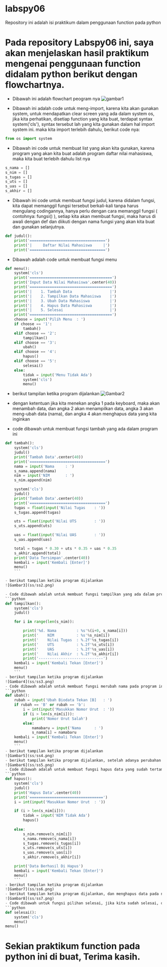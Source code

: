 # labspy06
Repository ini adalah isi praktikum dalam penggunaan function pada python

# Pada repository Labspy06 ini, saya akan menjelaskan hasil praktikum mengenai penggunaan function didalam python berikut dengan flowchartnya.
- Dibawah ini adalah flowchart peogram nya
![gambar1](ss/ss8.png)

- Dibawah ini adalah code untuk meng-import, karena kita akan gunakan system, untuk mendapatkan clear screen yang ada dalam system os, jika kita perhatikan, disetiap function yang kita buat, terdapat syntax system('cls'), syntax tersebut lah yang kita gunakan dalam hal import system ini. maka kita import terlebih dahulu, berikut code nya:
```python
from os import system
```
- Dibawah ini code untuk membuat list yang akan kita gunakan, karena program yang akan kita buat adalah program daftar nilai mahasiswa, maka kita buat terlebih dahulu list nya
```python
s_nama = []
s_nim = []
s_tugas = []
s_uts = []
s_uas = []
s_akhir = []
```
- Dibawah ini code untuk membuat fungsi judul, karena didalam fungsi, kita dapat memanggil fungsi tersebut berkali-kali tanpa harus mengulang codingannya, hanya perlu dengan cara memanggil fungsi ( contohnya: fungsi() ), setiap kita akan membuat fungsi, maka harus di awali dengan def dan diikuti dengan nama fungsi yang akan kita buat dan gunakan selanjutnya.
```python
def judul():
    print('==================================')
    print('|     Daftar Nilai Mahasiswa     |')
    print('==================================')
```
- Dibawah adalah code untuk membuat fungsi menu
```python
def menu():
    system('cls')
    print('=====================================')
    print('Input Data Nilai Mahasiswa'.center(40))
    print('=====================================')
    print('|    1. Tambah Data                 |')
    print('|    2. Tampilkan Data Mahasiswa    |')
    print('|    3. Ubah Data Mahasiswa         |')
    print('|    4. Hapus Data Mahasiswa        |')
    print('|    5. Selesai                     |')
    print('=====================================')
    choose = input('Pilih Menu  : ')
    if choose == '1':
        tambah()
    elif choose == '2':
        tampilkan()
    elif choose == '3':
        ubah()
    elif choose == '4':
        hapus()
    elif choose == '5':
        selesai()
    else:
        tidak = input('Menu Tidak Ada')
        system('cls')
        menu()
```
- berikut tampilan ketika program dijalankan
![Gambar2](ss/ss1.png)

- dengan ketentuan jika kita menekan angka 1 pada keyboard, maka akan menambah data, dan angka 2 akan menampilkan data, angka 3 akan meng-ubah data (nama), dan angka 4 akan menghapus data yang kita inginkan
- code dibawah untuk membuat fungsi tambah yang ada dalam program ini
```python
def tambah():
    system('cls')
    judul()
    print('Tambah Data'.center(40))
    print('==================================')
    nama = input('Nama     : ')
    s_nama.append(nama)
    nim = input('NIM       : ')
    s_nim.append(nim)

    system('cls')
    judul()
    print('Tambah Data'.center(40))
    print('==================================')
    tugas = float(input('Nilai Tugas    : '))
    s_tugas.append(tugas)

    uts = float(input('Nilai UTS        : '))
    s_uts.append(uts)

    uas = float(input('Nilai UAS        : '))
    s_uas.append(uas)

    total = tugas * 0.30 + uts * 0.35 + uas * 0.35
    s_akhir.append(total)
    print('Data Tersimpan'.center(40))
    kembali = input('Kembali [Enter]')
    menu()
	```

- berikut tampilan ketika program dijalankan
![Gambar3](ss/ss2.png)

- Code dibawah adalah untuk membuat fungsi tampilkan yang ada dalam program ini
```python
def tampilkan():
    system('cls')
    judul()

    for i in range(len(s_nim)):

        print('%d. Nama         : %s'%(i+0, s_nama[i]))
        print('    NIM          : %s'%s_nim[i])
        print('    Nilai Tugas  : %.2f'%s_tugas[i])
        print('    UTS          : %.2f'%s_uts[i])
        print('    UAS          : %.2f'%s_uas[i])
        print('    Nilai Akhir  : %.2f'%s_akhir[i])
        print('-----------------------------')
    kembali = input('Kembali Tekan [Enter]')
    menu()
	```
- berikut tampilan ketika program dijalankan
![Gambar4](ss/ss3.png)
- Code dibawah adalah untuk membuat fungsi merubah nama pada program ini, dengan ketentuan jika kita menekan angka 3 pada keyboard, maka akan muncul konfirmasi dan mengharuskan kita untuk menekan huruf B pada keyboard, dan setelah itu juga kita akan di haruskan menginputkan nomor urut list yang ada di program yang telah kita tampung, dan list tersebut dimulai dengan angka 0 adalah untuk list pertama, dan seterusnya
```python
def ubah():
    rubah = input('Ubah Biodata Tekan [B]   : ')
    if rubah == 'B' or rubah == 'b':
        i = int(input('Masukkan Nomor Urut  : '))
        if (i > len(s_nim[i])):
            print('Nomor Urut Salah')
        else:
            namabaru = input('Nama      : ')
            s_nama[i] = namabaru
    kembali = input('Kembali Tekan [Enter]')
    menu()
	```
- berikut tampilan ketika program dijalankan
![Gambar5](ss/ss4.png)
- berikut tampilan ketika program dijalankan, setelah adanya perubahan data pada nomor urut 1 dan penambahan data untuk nomor urut 2
![Gambar6](ss/ss5.png)
- Code dibawah adalah untuk membuat fungsi hapus data yang sudah tertampung di dalam program, sama hal nya dengan fungsi ubah, kita harus memasukkan nomor urut list data yang ada di dalam program, yang kemudian akan di eksekusi penghapusan data. jika nomor urut yang kita inputkan ternyata tidak ada di dalam program, maka akan muncul peringatan NIM Tidak Ada.
```python
def hapus():
    system('cls')
    judul()
    print('Hapus Data'.center(40))
    print('=================================')
    i = int(input('Masukkan Nomor Urut  : '))

    if (i > len(s_nim[i])):
        tidak = input('NIM Tidak Ada')
        hapus()
    
    else:
        s_nim.remove(s_nim[i])
        s_nama.remove(s_nama[i])
        s_tugas.remove(s_tugas[i])
        s_uts.remove(s_uts[i])
        s_uas.remove(s_uas[i])
        s_akhir.remove(s_akhir[i])

    print('Data Berhasil Di Hapus')
    kembali = input('Kembali Tekan [Enter]')
    menu()
	```
- berikut tampilan ketika program dijalankan
![Gambar7](ss/ss6.png)
- berikut tampilan ketika program dijalankan, dan menghapus data pada nomor urut 0 maka akan menghasilkan tampilan seperti dibawah
![Gambar8](ss/ss7.png)
- Code dibawah untuk fungsi pilihan selesai, jika kita sudah selesai, dan menekan angka 5 pada keyboard sesuai ketentuan pada fungsi menu, maka akan menyelesaikan program, tetapi tidak akan menutup program
```python
def selesai():
    system('cls')
    menu()
menu()
```
# Sekian praktikum function pada python ini di buat, Terima kasih.